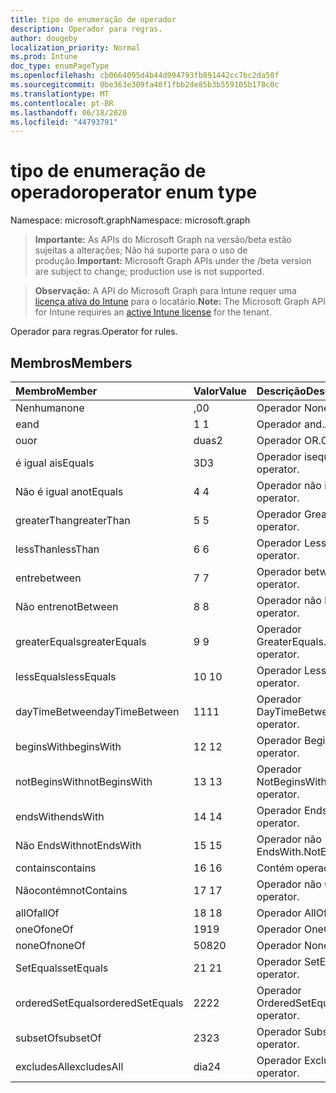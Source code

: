 ```yaml
---
title: tipo de enumeração de operador
description: Operador para regras.
author: dougeby
localization_priority: Normal
ms.prod: Intune
doc_type: enumPageType
ms.openlocfilehash: cb0664095d4b44d994793fb891442cc7bc2da50f
ms.sourcegitcommit: 0be363e309fa40f1fbb2de85b3b559105b178c0c
ms.translationtype: MT
ms.contentlocale: pt-BR
ms.lasthandoff: 06/18/2020
ms.locfileid: "44793791"
---
```

# <a name="operator-enum-type"></a><span data-ttu-id="89c4b-103">tipo de enumeração de operador</span><span class="sxs-lookup"><span data-stu-id="89c4b-103">operator enum type</span></span>

<span data-ttu-id="89c4b-104">Namespace: microsoft.graph</span><span class="sxs-lookup"><span data-stu-id="89c4b-104">Namespace: microsoft.graph</span></span>

> <span data-ttu-id="89c4b-105">**Importante:** As APIs do Microsoft Graph na versão/beta estão sujeitas a alterações; Não há suporte para o uso de produção.</span><span class="sxs-lookup"><span data-stu-id="89c4b-105">**Important:** Microsoft Graph APIs under the /beta version are subject to change; production use is not supported.</span></span>

> <span data-ttu-id="89c4b-106">**Observação:** A API do Microsoft Graph para Intune requer uma [licença ativa do Intune](https://go.microsoft.com/fwlink/?linkid=839381) para o locatário.</span><span class="sxs-lookup"><span data-stu-id="89c4b-106">**Note:** The Microsoft Graph API for Intune requires an [active Intune license](https://go.microsoft.com/fwlink/?linkid=839381) for the tenant.</span></span>

<span data-ttu-id="89c4b-107">Operador para regras.</span><span class="sxs-lookup"><span data-stu-id="89c4b-107">Operator for rules.</span></span>

## <a name="members"></a><span data-ttu-id="89c4b-108">Membros</span><span class="sxs-lookup"><span data-stu-id="89c4b-108">Members</span></span>
|<span data-ttu-id="89c4b-109">Membro</span><span class="sxs-lookup"><span data-stu-id="89c4b-109">Member</span></span>|<span data-ttu-id="89c4b-110">Valor</span><span class="sxs-lookup"><span data-stu-id="89c4b-110">Value</span></span>|<span data-ttu-id="89c4b-111">Descrição</span><span class="sxs-lookup"><span data-stu-id="89c4b-111">Description</span></span>|
|:---|:---|:---|
|<span data-ttu-id="89c4b-112">Nenhuma</span><span class="sxs-lookup"><span data-stu-id="89c4b-112">none</span></span>|<span data-ttu-id="89c4b-113">,0</span><span class="sxs-lookup"><span data-stu-id="89c4b-113">0</span></span>|<span data-ttu-id="89c4b-114">Operador None.</span><span class="sxs-lookup"><span data-stu-id="89c4b-114">None operator.</span></span>|
|<span data-ttu-id="89c4b-115">e</span><span class="sxs-lookup"><span data-stu-id="89c4b-115">and</span></span>|<span data-ttu-id="89c4b-116">1 </span><span class="sxs-lookup"><span data-stu-id="89c4b-116">1</span></span>|<span data-ttu-id="89c4b-117">Operador and.</span><span class="sxs-lookup"><span data-stu-id="89c4b-117">And operator.</span></span>|
|<span data-ttu-id="89c4b-118">ou</span><span class="sxs-lookup"><span data-stu-id="89c4b-118">or</span></span>|<span data-ttu-id="89c4b-119">duas</span><span class="sxs-lookup"><span data-stu-id="89c4b-119">2</span></span>|<span data-ttu-id="89c4b-120">Operador OR.</span><span class="sxs-lookup"><span data-stu-id="89c4b-120">Or operator.</span></span>|
|<span data-ttu-id="89c4b-121">é igual a</span><span class="sxs-lookup"><span data-stu-id="89c4b-121">isEquals</span></span>|<span data-ttu-id="89c4b-122">3D</span><span class="sxs-lookup"><span data-stu-id="89c4b-122">3</span></span>|<span data-ttu-id="89c4b-123">Operador isequals.</span><span class="sxs-lookup"><span data-stu-id="89c4b-123">IsEquals operator.</span></span>|
|<span data-ttu-id="89c4b-124">Não é igual a</span><span class="sxs-lookup"><span data-stu-id="89c4b-124">notEquals</span></span>|<span data-ttu-id="89c4b-125">4 </span><span class="sxs-lookup"><span data-stu-id="89c4b-125">4</span></span>|<span data-ttu-id="89c4b-126">Operador não igual.</span><span class="sxs-lookup"><span data-stu-id="89c4b-126">NotEquals operator.</span></span>|
|<span data-ttu-id="89c4b-127">greaterThan</span><span class="sxs-lookup"><span data-stu-id="89c4b-127">greaterThan</span></span>|<span data-ttu-id="89c4b-128">5 </span><span class="sxs-lookup"><span data-stu-id="89c4b-128">5</span></span>|<span data-ttu-id="89c4b-129">Operador GreaterThan.</span><span class="sxs-lookup"><span data-stu-id="89c4b-129">GreaterThan operator.</span></span>|
|<span data-ttu-id="89c4b-130">lessThan</span><span class="sxs-lookup"><span data-stu-id="89c4b-130">lessThan</span></span>|<span data-ttu-id="89c4b-131">6 </span><span class="sxs-lookup"><span data-stu-id="89c4b-131">6</span></span>|<span data-ttu-id="89c4b-132">Operador LessThan.</span><span class="sxs-lookup"><span data-stu-id="89c4b-132">LessThan operator.</span></span>|
|<span data-ttu-id="89c4b-133">entre</span><span class="sxs-lookup"><span data-stu-id="89c4b-133">between</span></span>|<span data-ttu-id="89c4b-134">7 </span><span class="sxs-lookup"><span data-stu-id="89c4b-134">7</span></span>|<span data-ttu-id="89c4b-135">Operador between.</span><span class="sxs-lookup"><span data-stu-id="89c4b-135">Between operator.</span></span>|
|<span data-ttu-id="89c4b-136">Não entre</span><span class="sxs-lookup"><span data-stu-id="89c4b-136">notBetween</span></span>|<span data-ttu-id="89c4b-137">8 </span><span class="sxs-lookup"><span data-stu-id="89c4b-137">8</span></span>|<span data-ttu-id="89c4b-138">Operador não between.</span><span class="sxs-lookup"><span data-stu-id="89c4b-138">NotBetween operator.</span></span>|
|<span data-ttu-id="89c4b-139">greaterEquals</span><span class="sxs-lookup"><span data-stu-id="89c4b-139">greaterEquals</span></span>|<span data-ttu-id="89c4b-140">9 </span><span class="sxs-lookup"><span data-stu-id="89c4b-140">9</span></span>|<span data-ttu-id="89c4b-141">Operador GreaterEquals.</span><span class="sxs-lookup"><span data-stu-id="89c4b-141">GreaterEquals operator.</span></span>|
|<span data-ttu-id="89c4b-142">lessEquals</span><span class="sxs-lookup"><span data-stu-id="89c4b-142">lessEquals</span></span>|<span data-ttu-id="89c4b-143">10 </span><span class="sxs-lookup"><span data-stu-id="89c4b-143">10</span></span>|<span data-ttu-id="89c4b-144">Operador LessEquals.</span><span class="sxs-lookup"><span data-stu-id="89c4b-144">LessEquals operator.</span></span>|
|<span data-ttu-id="89c4b-145">dayTimeBetween</span><span class="sxs-lookup"><span data-stu-id="89c4b-145">dayTimeBetween</span></span>|<span data-ttu-id="89c4b-146">11</span><span class="sxs-lookup"><span data-stu-id="89c4b-146">11</span></span>|<span data-ttu-id="89c4b-147">Operador DayTimeBetween.</span><span class="sxs-lookup"><span data-stu-id="89c4b-147">DayTimeBetween operator.</span></span>|
|<span data-ttu-id="89c4b-148">beginsWith</span><span class="sxs-lookup"><span data-stu-id="89c4b-148">beginsWith</span></span>|<span data-ttu-id="89c4b-149">12 </span><span class="sxs-lookup"><span data-stu-id="89c4b-149">12</span></span>|<span data-ttu-id="89c4b-150">Operador BeginsWith.</span><span class="sxs-lookup"><span data-stu-id="89c4b-150">BeginsWith operator.</span></span>|
|<span data-ttu-id="89c4b-151">notBeginsWith</span><span class="sxs-lookup"><span data-stu-id="89c4b-151">notBeginsWith</span></span>|<span data-ttu-id="89c4b-152">13 </span><span class="sxs-lookup"><span data-stu-id="89c4b-152">13</span></span>|<span data-ttu-id="89c4b-153">Operador NotBeginsWith.</span><span class="sxs-lookup"><span data-stu-id="89c4b-153">NotBeginsWith operator.</span></span>|
|<span data-ttu-id="89c4b-154">endsWith</span><span class="sxs-lookup"><span data-stu-id="89c4b-154">endsWith</span></span>|<span data-ttu-id="89c4b-155">14 </span><span class="sxs-lookup"><span data-stu-id="89c4b-155">14</span></span>|<span data-ttu-id="89c4b-156">Operador EndsWith.</span><span class="sxs-lookup"><span data-stu-id="89c4b-156">EndsWith operator.</span></span>|
|<span data-ttu-id="89c4b-157">Não EndsWith</span><span class="sxs-lookup"><span data-stu-id="89c4b-157">notEndsWith</span></span>|<span data-ttu-id="89c4b-158">15 </span><span class="sxs-lookup"><span data-stu-id="89c4b-158">15</span></span>|<span data-ttu-id="89c4b-159">Operador não EndsWith.</span><span class="sxs-lookup"><span data-stu-id="89c4b-159">NotEndsWith operator.</span></span>|
|<span data-ttu-id="89c4b-160">contains</span><span class="sxs-lookup"><span data-stu-id="89c4b-160">contains</span></span>|<span data-ttu-id="89c4b-161">16 </span><span class="sxs-lookup"><span data-stu-id="89c4b-161">16</span></span>|<span data-ttu-id="89c4b-162">Contém operador.</span><span class="sxs-lookup"><span data-stu-id="89c4b-162">Contains operator.</span></span>|
|<span data-ttu-id="89c4b-163">Nãocontém</span><span class="sxs-lookup"><span data-stu-id="89c4b-163">notContains</span></span>|<span data-ttu-id="89c4b-164">17 </span><span class="sxs-lookup"><span data-stu-id="89c4b-164">17</span></span>|<span data-ttu-id="89c4b-165">Operador não Contains.</span><span class="sxs-lookup"><span data-stu-id="89c4b-165">NotContains operator.</span></span>|
|<span data-ttu-id="89c4b-166">allOf</span><span class="sxs-lookup"><span data-stu-id="89c4b-166">allOf</span></span>|<span data-ttu-id="89c4b-167">18 </span><span class="sxs-lookup"><span data-stu-id="89c4b-167">18</span></span>|<span data-ttu-id="89c4b-168">Operador AllOf.</span><span class="sxs-lookup"><span data-stu-id="89c4b-168">AllOf operator.</span></span>|
|<span data-ttu-id="89c4b-169">oneOf</span><span class="sxs-lookup"><span data-stu-id="89c4b-169">oneOf</span></span>|<span data-ttu-id="89c4b-170">19</span><span class="sxs-lookup"><span data-stu-id="89c4b-170">19</span></span>|<span data-ttu-id="89c4b-171">Operador OneOf.</span><span class="sxs-lookup"><span data-stu-id="89c4b-171">OneOf operator.</span></span>|
|<span data-ttu-id="89c4b-172">noneOf</span><span class="sxs-lookup"><span data-stu-id="89c4b-172">noneOf</span></span>|<span data-ttu-id="89c4b-173">508</span><span class="sxs-lookup"><span data-stu-id="89c4b-173">20</span></span>|<span data-ttu-id="89c4b-174">Operador NoneOf.</span><span class="sxs-lookup"><span data-stu-id="89c4b-174">NoneOf operator.</span></span>|
|<span data-ttu-id="89c4b-175">SetEquals</span><span class="sxs-lookup"><span data-stu-id="89c4b-175">setEquals</span></span>|<span data-ttu-id="89c4b-176"> 21 </span><span class="sxs-lookup"><span data-stu-id="89c4b-176">21</span></span>|<span data-ttu-id="89c4b-177">Operador SetEquals.</span><span class="sxs-lookup"><span data-stu-id="89c4b-177">SetEquals operator.</span></span>|
|<span data-ttu-id="89c4b-178">orderedSetEquals</span><span class="sxs-lookup"><span data-stu-id="89c4b-178">orderedSetEquals</span></span>|<span data-ttu-id="89c4b-179">22</span><span class="sxs-lookup"><span data-stu-id="89c4b-179">22</span></span>|<span data-ttu-id="89c4b-180">Operador OrderedSetEquals.</span><span class="sxs-lookup"><span data-stu-id="89c4b-180">OrderedSetEquals operator.</span></span>|
|<span data-ttu-id="89c4b-181">subsetOf</span><span class="sxs-lookup"><span data-stu-id="89c4b-181">subsetOf</span></span>|<span data-ttu-id="89c4b-182">23</span><span class="sxs-lookup"><span data-stu-id="89c4b-182">23</span></span>|<span data-ttu-id="89c4b-183">Operador SubsetOf.</span><span class="sxs-lookup"><span data-stu-id="89c4b-183">SubsetOf operator.</span></span>|
|<span data-ttu-id="89c4b-184">excludesAll</span><span class="sxs-lookup"><span data-stu-id="89c4b-184">excludesAll</span></span>|<span data-ttu-id="89c4b-185">dia</span><span class="sxs-lookup"><span data-stu-id="89c4b-185">24</span></span>|<span data-ttu-id="89c4b-186">Operador ExcludesAll.</span><span class="sxs-lookup"><span data-stu-id="89c4b-186">ExcludesAll operator.</span></span>|



